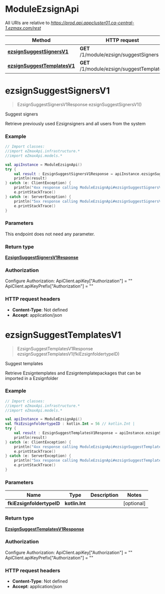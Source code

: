 # ModuleEzsignApi

All URIs are relative to *https://prod.api.appcluster01.ca-central-1.ezmax.com/rest*

Method | HTTP request | Description
------------- | ------------- | -------------
[**ezsignSuggestSignersV1**](ModuleEzsignApi.md#ezsignSuggestSignersV1) | **GET** /1/module/ezsign/suggestSigners | Suggest signers
[**ezsignSuggestTemplatesV1**](ModuleEzsignApi.md#ezsignSuggestTemplatesV1) | **GET** /1/module/ezsign/suggestTemplates | Suggest templates


<a id="ezsignSuggestSignersV1"></a>
# **ezsignSuggestSignersV1**
> EzsignSuggestSignersV1Response ezsignSuggestSignersV1()

Suggest signers

Retrieve previously used Ezsignsigners and all users from the system

### Example
```kotlin
// Import classes:
//import eZmaxApi.infrastructure.*
//import eZmaxApi.models.*

val apiInstance = ModuleEzsignApi()
try {
    val result : EzsignSuggestSignersV1Response = apiInstance.ezsignSuggestSignersV1()
    println(result)
} catch (e: ClientException) {
    println("4xx response calling ModuleEzsignApi#ezsignSuggestSignersV1")
    e.printStackTrace()
} catch (e: ServerException) {
    println("5xx response calling ModuleEzsignApi#ezsignSuggestSignersV1")
    e.printStackTrace()
}
```

### Parameters
This endpoint does not need any parameter.

### Return type

[**EzsignSuggestSignersV1Response**](EzsignSuggestSignersV1Response.md)

### Authorization


Configure Authorization:
    ApiClient.apiKey["Authorization"] = ""
    ApiClient.apiKeyPrefix["Authorization"] = ""

### HTTP request headers

 - **Content-Type**: Not defined
 - **Accept**: application/json

<a id="ezsignSuggestTemplatesV1"></a>
# **ezsignSuggestTemplatesV1**
> EzsignSuggestTemplatesV1Response ezsignSuggestTemplatesV1(fkiEzsignfoldertypeID)

Suggest templates

Retrieve Ezsigntemplates and Ezsigntemplatepackages that can be imported in a Ezsignfolder

### Example
```kotlin
// Import classes:
//import eZmaxApi.infrastructure.*
//import eZmaxApi.models.*

val apiInstance = ModuleEzsignApi()
val fkiEzsignfoldertypeID : kotlin.Int = 56 // kotlin.Int | 
try {
    val result : EzsignSuggestTemplatesV1Response = apiInstance.ezsignSuggestTemplatesV1(fkiEzsignfoldertypeID)
    println(result)
} catch (e: ClientException) {
    println("4xx response calling ModuleEzsignApi#ezsignSuggestTemplatesV1")
    e.printStackTrace()
} catch (e: ServerException) {
    println("5xx response calling ModuleEzsignApi#ezsignSuggestTemplatesV1")
    e.printStackTrace()
}
```

### Parameters

Name | Type | Description  | Notes
------------- | ------------- | ------------- | -------------
 **fkiEzsignfoldertypeID** | **kotlin.Int**|  | [optional]

### Return type

[**EzsignSuggestTemplatesV1Response**](EzsignSuggestTemplatesV1Response.md)

### Authorization


Configure Authorization:
    ApiClient.apiKey["Authorization"] = ""
    ApiClient.apiKeyPrefix["Authorization"] = ""

### HTTP request headers

 - **Content-Type**: Not defined
 - **Accept**: application/json

